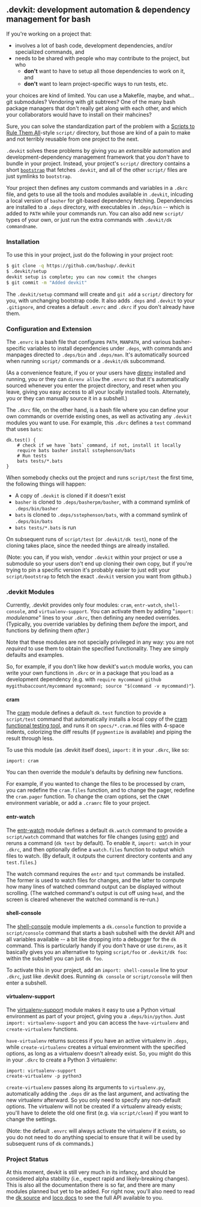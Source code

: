 ## .devkit: development automation & dependency management for bash

If you're working on a project that:

* involves a lot of bash code, development dependencies, and/or specialized commands, and
* needs to be shared with people who may contribute to the project, but who
  * **don't** want to have to setup all those dependencies to work on it, and
  * **don't** want to learn project-specific ways to run tests, etc.

your choices are kind of limited.  You can use a Makefile, maybe, and what... git submodules?  Vendoring with git subtrees?  One of the many bash package managers that don't really get along with each other, and which your collaborators would have to install on their mahcines?

Sure, you can solve the standardization part of the problem with a [Scripts to Rule Them All](https://githubengineering.com/scripts-to-rule-them-all/)-style `script/` directory, but those are kind of a pain to make and not terribly reusable from one project to the next.

`.devkit` solves these problems by giving you an *extensible* automation and development-dependency management framework that you *don't* have to bundle in your project.  Instead, your project's  `script/` directory contains a short [`bootstrap`](script/bootstrap) that fetches `.devkit`, and all of the other `script/` files are just symlinks to `bootstrap`.

Your project then defines any custom commands and variables in a `.dkrc` file, and gets to use all the tools and modules available in `.devkit`, inlcuding a local version of `basher` for git-based dependency fetching.  Dependencies are installed to a `.deps` directory, with executables in `.deps/bin` -- which is added to `PATH` while your commands run.  You can also add new `script/` types of your own, or just run the extra commands with `.devkit/dk commandname`.

### Installation

To use this in your project, just do the following in your project root:

```sh
$ git clone -q https://github.com/bashup/.devkit
$ .devkit/setup
devkit setup is complete; you can now commit the changes
$ git commit -m "Added devkit"
```

The `.devkit/setup` command will create and `git add` a `script/` directory for you, with unchanging bootstrap code.  It also adds `.deps` and `.devkit` to your `.gitignore`, and creates a default `.envrc` and `.dkrc` if you don't already have them.

### Configuration and Extension

The `.envrc` is a bash file that configures `PATH`, `MANPATH`, and various basher-specific variables to install dependencies under `.deps`, with commands and manpages directed to `.deps/bin` and `.deps/man`.  It's automatically sourced when running `script/` commands or a `.devkit/dk` subcommand.

(As a convenience feature, if you or your users have [direnv](https://direnv.net/) installed and running, you or they can `direnv allow` the `.envrc` so that it's automatically sourced whenever you enter the project directory, and reset when you leave, giving you easy access to all your locally installed tools.  Alternately, you or they can manually source it in a subshell.)

The `.dkrc` file, on the other hand, is a bash file where you can define your own commands or override existing ones, as well as activating any `.devkit` modules you want to use.  For example, this `.dkrc` defines a `test` command that uses `bats`:

```shell
dk.test() {
    # check if we have `bats` command, if not, install it locally
    require bats basher install sstephenson/bats
    # Run tests
    bats tests/*.bats
}
```

When somebody checks out the project and runs `script/test` the first time, the following things will happen:

* A copy of `.devkit` is cloned if it doesn't exist
* `basher` is cloned to `.deps/basherpm/basher`, with a command symlink of  `.deps/bin/basher`
* `bats` is cloned to `.deps/sstephenson/bats`, with a command symlink of `.deps/bin/bats`
* `bats tests/*.bats` is run

On subsequent runs of `script/test` (or `.devkit/dk test`), none of the cloning takes place, since the needed things are already installed.

(Note: you can, if you wish, vendor `.devkit` within your project or use a submodule so your users don't end up cloning their own copy, but if you're trying to pin a specific version it's probably easier to just edit your `script/bootstrap` to fetch the exact `.devkit` version you want from github.)

### .devkit Modules

Currently, .devkit provides only four modules: `cram`, `entr-watch`, `shell-console`, and `virtualenv-support`.  You can activate them by adding "`import:` *modulename*" lines to your `.dkrc`, then defining any needed overrides.  (Typically, you override variables by defining them *before* the import, and functions by defining them *after*.)

Note that these modules are not specially privileged in any way: you are not *required* to use them to obtain the specified functionality.  They are simply defaults and examples.

So, for example, if you don't like how devkit's `watch` module works, you can write your own functions in `.dkrc` or in a package that you load as a development dependency (e.g. with `require mycommand github mygithubaccount/mycommand mycommand; source "$(command -v mycommand)"`).

#### cram

The [cram](cram) module defines a default `dk.test` function to provide a `script/test` command that automatically installs a local copy of the [cram functional testing tool](https://bitheap.org/cram/), and runs it on `specs/*.cram.md` files with 4-space indents, colorizing the diff results (if `pygmentize` is available) and piping the result through less.

To use this module (as .devkit itself does),  `import:` it in your `.dkrc`, like so:

```shell
import: cram
```

You can then override the module's defaults by defining new functions.

For example, if you wanted to change the files to be processed by cram, you can redefine the `cram.files` function, and to change the pager, redefine the `cram.pager` function.  To change the cram options, set the `CRAM` environment variable, or add a `.cramrc` file to your project.

#### entr-watch

The [entr-watch](entr-watch) module defines a default `dk.watch` command to provide a `script/watch` command that watches for file changes (using [entr](http://entrproject.org/)) and reruns a command (`dk test` by default).  To enable it, `import: watch` in your `.dkrc`, and then optionally define a `watch.files` function to output which files to watch.  (By default, it outputs the current directory contents and any `test.files`.)

The watch command requires the `entr` and `tput` commands be installed.  The former is used to watch files for changes, and the latter to compute how many lines of watched command output can be displayed without scrolling.  (The watched command's output is cut off using `head`, and the screen is cleared whenever the watched command is re-run.)

#### shell-console

The [shell-console](shell-console) module implements a `dk.console` function to provide a `script/console` command that starts a bash subshell with the devkit API and all variables available -- a bit like dropping into a debugger for the `dk` command.  This is particularly handy if you don't have or use `direnv`, as it basically gives you an alternative to typing `script/foo` or `.devkit/dk foo`: within the subshell you can just `dk foo`.

To activate this in your project, add an `import: shell-console` line to your `.dkrc`, just like .devkit does.  Running `dk console` or `script/console` will then enter a subshell.

#### virtualenv-support

The [virtualenv-support](virtualenv-support) module makes it easy to use a Python virtual environment as part of your project, giving you a `.deps/bin/python`.  Just `import: virtualenv-support` and you can access the `have-virtualenv` and `create-virtualenv` functions.

`have-virtualenv` returns success if you have an active virtualenv in `.deps`, while `create-virtualenv` creates a virtual environment with the specified options, as long as a virtualenv doesn't already exist.  So, you might do this in your `.dkrc` to create a Python 3 virtualenv:

```shell
import: virtualenv-support
create-virtualenv -p python3
```

`create-virtualenv` passes along its arguments to `virtualenv.py`, automatically adding the `.deps` dir as the last argument, and activating the new virtualenv afterward.  So you only need to specify any non-default options.  The virtualenv will not be created if a virtualenv already exists; you'll have to delete the old one first (e.g. via `script/clean`) if you want to change the settings.

(Note: the default `.envrc` will always activate the virtualenv if it exists, so you do not need to do anything special to ensure that it will be used by subsequent runs of `dk` commands.)

### Project Status

At this moment, devkit is still very much in its infancy, and should be considered alpha stability (i.e., expect rapid and likely-breaking changes).  This is also all the documentation there is so far, and there are many modules planned but yet to be added.  For right now, you'll also need to read the [dk source](dk.md) and [loco docs](https://github.com/bashup/loco) to see the full API available to you.
